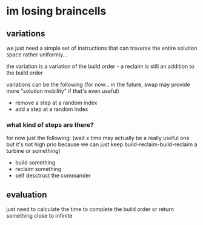 # im losing braincells

## variations

we just need a simple set of instructions that can traverse the entire solution space rather uniformly...

the variation is a variation of the build order - a reclaim is still an addition to the build order

variations can be the following (for now... in the future, swap may provide more "solution mobility" if that's even useful)
- remove a step at a random index
- add a step at a random index

### what kind of steps are there?
for now just the following: (wait x time may actually be a really useful one but it's not high prio because we can just keep build-reclaim-build-reclaim a turbine or something)
- build something
- reclaim something
- self desctruct the commander

## evaluation

just need to calculate the time to complete the build order or return something close to infinite